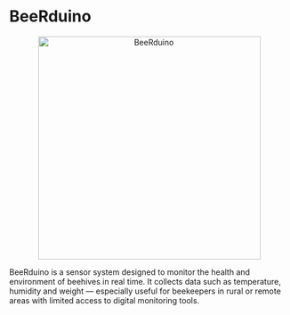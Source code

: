 # BeeRduino

<div align="center">
  <img src="https://github.com/user-attachments/assets/f67fd0d1-dd92-4d45-b6be-9ea535b3ac1a" alt="BeeRduino" width="400"/>
</div>

BeeRduino is a sensor system designed to monitor the health and environment of beehives in real time. It collects data such as temperature, humidity and weight — especially useful for beekeepers in rural or remote areas with limited access to digital monitoring tools.
